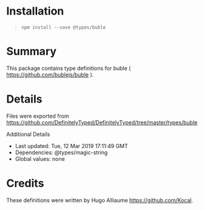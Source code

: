 # Installation
> `npm install --save @types/buble`

# Summary
This package contains type definitions for buble ( https://github.com/bublejs/buble ).

# Details
Files were exported from https://github.com/DefinitelyTyped/DefinitelyTyped/tree/master/types/buble

Additional Details
 * Last updated: Tue, 12 Mar 2019 17:11:49 GMT
 * Dependencies: @types/magic-string
 * Global values: none

# Credits
These definitions were written by Hugo Alliaume <https://github.com/Kocal>.

